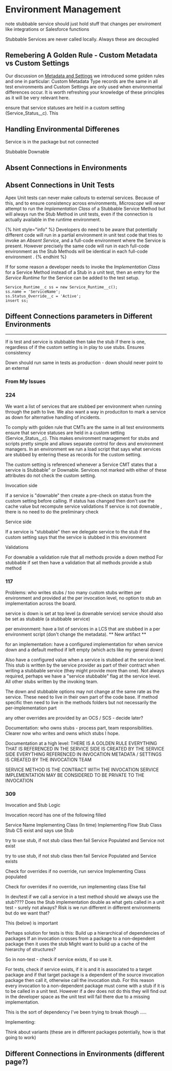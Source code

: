 # Environment Management

note stubbable service should just hold stuff that changes per enviroment like integrations or Salesforce functions

Stubbable Services are never called locally. Always these are decoupled 

## Remebering A Golden Rule - Custom Metadata vs Custom Settings

Our discussion on [Metadata and Settings](../vision/CMTCustomSettings.md) we introduced some golden rules and one in particular: Custom Metadata Type records are the same in all test environments and Custom Settings are only used when environmental differences occur. It is worth refreshing your knowledge of these principles as it will be very relevant here.

 ensure that service statuses are held in a custom setting (Service_Status__c). This 


## Handling Environmental Differenes


Service is in the package but not connected

Stubbable Downable


## Absent Connections in Environments





## Absent Connections in Unit Tests

Apex Unit tests can never make callouts to external services. Because of this, and to ensure consistency across environments, *Microscope* will never attempt to run the *Implementation Class* of a Stubbable Service Method but will always run the Stub Method in unit tests, even if the connection is actually available in the runtime environment.  


{% hint style="info" %}
Developers do need to be aware that potentially different code will run in a partial environment in unit test code that tries to invoke an  *Absent Service*, and a full-code environment where the Service is present. However precisely the same code will run in each full-code environment as the Stub Methods will be identical in each full-code environment .
{% endhint %}

If for some reason a developer needs to invoke the *Implementation Class* for a Service Method instead of a Stub in a unit test, then an entry for the *Service Runtime* for the Service can be added to the test setup.

```
Service_Runtime__c ss = new Service_Runtime__c();
ss.name = 'ServiceName';
ss.Status_Override__c = 'Active';
insert ss;
```

## Diffeent Connections parameters in Different Environments



----



If is test and service is stubbable then take the stub if there is one, regardless of if the custom setting is in play to use stubs. Ensures consistency

Down should run same in tests as production - down should never point to an external



### From My Issues

### 224

We want a list of services that are stubbed per environment when running through the path to live.
We also want a way in produciton to mark a service as down for alternative handling of incidents.

To comply with golden rule that CMTs are the same in all test environments ensure that service statuses are held in a custom setting (Service_Status__c). This makes environment management for stubs and scripts pretty simple and allows separate control for devs and environment managers. In an environment we run a load script that says what services are stubbed by entering these as records for the custom setting.

The custom setting is referenced whenever a Service CMT states that a service is Stubbable" or Downable. Services not marked with either of these attributes do not check the custom setting.

Invocation side

If a service is "downable" then create a pre-check on status from the custom setting before calling.
If status has changed then don't use the cache value but recompute service validations
If service is not downable , there is no need to do the preliminary check

Service side

If a service is "stubbable" then we delegate service to the stub if the custom setting says that the service is stubbed in this environment

Validations

For downable a validation rule that all methods provide a down method
For stubbable if set then have a validation that all methods provide a stub method

### 117

Problems: who writes stubs / too many custom stubs written per environment and provided at the per invocation level, no option to stub an implementation across the board.

service is down is set at top level (a downable service)
service should also be set as stubable (a stubbable service)

per environment: have a list of services in a LCS that are stubbed in a per environment script (don't change the metadata).
** New artifact **

for an implementation: have a configured implementation for when service down and a default method if left empty (which acts like my general down)

Also have a configured value when a service is stubbed at the service level. This stub is written by the service provider as part of their contract when writing a stubbable service (they might provide more than one). Not always required, perhaps we have a "service stubbable" flag at the service level.
All other stubs written by the invoking team.

The down and stubbable options may not change at the same rate as the service. These need to live in their own part of the code base. If method specific then need to live in the methods folders but not necessarily the per-implementation part

any other overrides are provided by an OCS / SCS - decide later?

Documentation: who owns stubs - process part, team responsibilities. Clearer now who writes and owns which stubs I hope.

Documentation at a high level:
THERE IS A GOLDEN RULE
EVERYTHING THAT IS REFERENCED IN THE SERVICE SIDE IS CREATED BY THE SERVICE SIDE
EVERYTHING REFERENCED IN INVOCATION METADATA / SETTINGS IS CREATED BY THE INVOCATION TEAM

SERVICE METHOD IS THE CONTRACT WITH THE INVOCATION
SERVICE IMPLEMENTATION MAY BE CONSIDERED TO BE PRIVATE TO THE INVOCATION

### 309

Invocation and Stub Logic

Invocation record has one of the following filled

Service Name
Implementing Class
(In time) Implementing Flow
Stub Class
Stub CS exist and says use Stub

try to use stub, if not stub class then fail
Service Populated and Service not exist

try to use stub, if not stub class then fail
Service Populated and Service exists

Check for overrides
if no override, run service
Implementing Class populated

Check for overrides
if no override, run implementing class
Else fail

In dev/test if we call a service in a test method should we always use the stub???? Does the Stub implementation double as what gets called in a unit test - surely not always?
Risk is we run different in different environments but do we want that?

This (below) is important

Perhaps solution for tests is this:
Build up a hierarchical of dependencies of packages
If an invocation crosses from a package to a non-dependent package then it uses the stub
Might want to build up a cache of the hierarchy of structures?

So in non-test - check if service exists, if so use it.

For tests, check if service exists, if it is and it is associated to a target package and if that target package is a dependent of the source invocation package then call it, otherwise call the invocation stub.
For this reason every invocation to a non-dependent package must come with a stub if it is to be called in a unit test. However if a dev does not do this they will find out in the developer space as the unit test will fail there due to a missing implementation.

This is the sort of dependency I've been trying to break though .....

Implementing:

Think about variants (these are in different packages potentially, how is that going to work)

## Different Connections in Environments (different page?)

